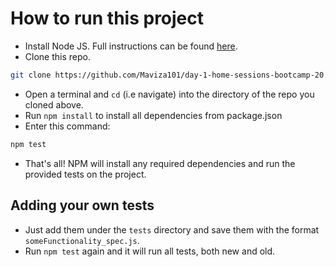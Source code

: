 # How to run this project
* Install Node JS. Full instructions can be found [here](https://nodejs.org/en/download/).
* Clone this repo.
```bash
git clone https://github.com/Maviza101/day-1-home-sessions-bootcamp-20.git
```
* Open a terminal and `cd` (i.e navigate) into the directory of the repo you cloned above.
* Run `npm install` to install all dependencies from package.json
* Enter this command:
```bash
npm test
```
* That's all! NPM will install any required dependencies and run the provided tests on the project.

## Adding your own tests
* Just add them under the `tests` directory and save them with the format `someFunctionality_spec.js`.
* Run `npm test` again and it will run all tests, both new and old.
